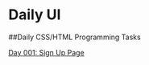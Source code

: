 # Daily UI
##Daily CSS/HTML Programming Tasks

<!-- [Day 001: Sign Up Page](https://adamgonzls.github.io/daily-ui-001-sign-up-page/) -->
<a href="https://adamgonzls.github.io/daily-ui-001-sign-up-page/" target="_blank">Day 001: Sign Up Page</a>